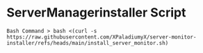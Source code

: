 ﻿# ServerManagerinstaller Script
```
Bash Command > bash <(curl -s https://raw.githubusercontent.com/XPaladiumyX/server-monitor-installer/refs/heads/main/install_server_monitor.sh)
```

